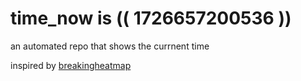 # time_now is (( 1726657200536 ))

an automated repo that shows the currnent time

inspired by [breakingheatmap](https://github.com/breakingheatmap/breakingheatmap)